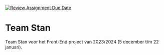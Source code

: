 [![Review Assignment Due Date](https://classroom.github.com/assets/deadline-readme-button-24ddc0f5d75046c5622901739e7c5dd533143b0c8e959d652212380cedb1ea36.svg)](https://classroom.github.com/a/kAQJ8VCa)
# Team Stan
Team Stan voor het Front-End project van 2023/2024 (5 december t/m 22 januari).
